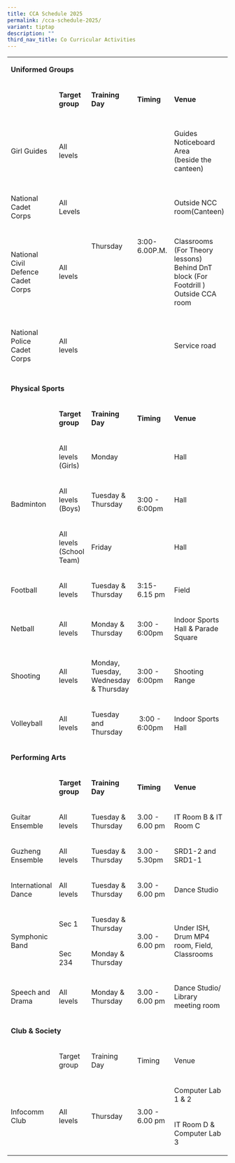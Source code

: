 ```yaml
---
title: CCA Schedule 2025
permalink: /cca-schedule-2025/
variant: tiptap
description: ""
third_nav_title: Co Curricular Activities
---
```

<table style="minWidth: 150px">
<colgroup>
<col>
<col>
<col>
<col>
<col>
<col>
</colgroup>
<tbody>
<tr>
<td rowspan="1" colspan="6">
<p><strong>Uniformed Groups</strong>
</p>
</td>
</tr>
<tr>
<td rowspan="1" colspan="1">
<p><strong>&nbsp;</strong>
</p>
</td>
<td rowspan="1" colspan="1">
<p><strong>Target group</strong>
</p>
</td>
<td rowspan="1" colspan="1">
<p><strong>Training Day</strong>
</p>
</td>
<td rowspan="1" colspan="1">
<p><strong>Timing</strong>
</p>
</td>
<td rowspan="1" colspan="1">
<p><strong>Venue</strong>
</p>
</td>
<td rowspan="1" colspan="1">
<p><strong>Remarks</strong>
</p>
</td>
</tr>
<tr>
<td rowspan="1" colspan="1">
<p>Girl Guides</p>
</td>
<td rowspan="1" colspan="1">
<p>All levels</p>
</td>
<td rowspan="4" colspan="1">
<p>Thursday
<br>
</p>
</td>
<td rowspan="4" colspan="1">
<p>3:00- 6.00P.M.
<br>
</p>
</td>
<td rowspan="1" colspan="1">
<p>Guides Noticeboard Area
<br>(beside the canteen)</p>
</td>
<td rowspan="1" colspan="1">
<p>Girl Guides HQ events/trainings will be conducted on selected Saturdays
only.</p>
</td>
</tr>
<tr>
<td rowspan="1" colspan="1">
<p>National Cadet Corps</p>
</td>
<td rowspan="1" colspan="1">
<p>All Levels</p>
</td>
<td rowspan="1" colspan="1">
<p>Outside NCC room(Canteen)</p>
</td>
<td rowspan="1" colspan="1">
<p>&nbsp;</p>
</td>
</tr>
<tr>
<td rowspan="1" colspan="1">
<p>National Civil Defence Cadet Corps</p>
</td>
<td rowspan="1" colspan="1">
<p>All levels</p>
</td>
<td rowspan="1" colspan="1">
<p>Classrooms (For Theory lessons)
<br>Behind DnT block (For Footdrill )
<br>Outside CCA room</p>
</td>
<td rowspan="1" colspan="1">
<p>NCDCC HQ courses and events are held on selected Saturdays.</p>
</td>
</tr>
<tr>
<td rowspan="1" colspan="1">
<p>National Police Cadet Corps</p>
</td>
<td rowspan="1" colspan="1">
<p>All levels</p>
</td>
<td rowspan="1" colspan="1">
<p>Service road</p>
</td>
<td rowspan="1" colspan="1">
<p>HQ courses and inter-school events might be held on weekends.</p>
</td>
</tr>
<tr>
<td rowspan="1" colspan="6">
<p><strong>Physical Sports</strong>
</p>
</td>
</tr>
<tr>
<td rowspan="1" colspan="1">
<p>&nbsp;</p>
</td>
<td rowspan="1" colspan="1">
<p><strong>Target group</strong>
</p>
</td>
<td rowspan="1" colspan="1">
<p><strong>Training Day</strong>
</p>
</td>
<td rowspan="1" colspan="1">
<p><strong>Timing</strong>
</p>
</td>
<td rowspan="1" colspan="1">
<p><strong>Venue</strong>
</p>
</td>
<td rowspan="1" colspan="1">
<p><strong>Remarks</strong>
</p>
</td>
</tr>
<tr>
<td rowspan="3" colspan="1">
<p>Badminton</p>
</td>
<td rowspan="1" colspan="1">
<p>All levels (Girls)</p>
</td>
<td rowspan="1" colspan="1">
<p>Monday</p>
</td>
<td rowspan="3" colspan="1">
<p>3:00 - 6:00pm</p>
</td>
<td rowspan="1" colspan="1">
<p>Hall</p>
</td>
<td rowspan="1" colspan="1">
<p>&nbsp;</p>
</td>
</tr>
<tr>
<td rowspan="1" colspan="1">
<p>All levels (Boys)</p>
</td>
<td rowspan="1" colspan="1">
<p>Tuesday &amp; Thursday</p>
</td>
<td rowspan="1" colspan="1">
<p>Hall</p>
</td>
<td rowspan="1" colspan="1">
<p>&nbsp;</p>
</td>
</tr>
<tr>
<td rowspan="1" colspan="1">
<p>All levels (School Team)</p>
</td>
<td rowspan="1" colspan="1">
<p>Friday</p>
</td>
<td rowspan="1" colspan="1">
<p>Hall</p>
</td>
<td rowspan="1" colspan="1">
<p>&nbsp;</p>
</td>
</tr>
<tr>
<td rowspan="1" colspan="1">
<p>Football</p>
</td>
<td rowspan="1" colspan="1">
<p>All levels</p>
</td>
<td rowspan="1" colspan="1">
<p>Tuesday &amp; Thursday</p>
</td>
<td rowspan="1" colspan="1">
<p>3:15- 6.15 pm
<br>
</p>
</td>
<td rowspan="1" colspan="1">
<p>Field</p>
</td>
<td rowspan="1" colspan="1">
<p>&nbsp;</p>
</td>
</tr>
<tr>
<td rowspan="1" colspan="1">
<p>Netball</p>
</td>
<td rowspan="1" colspan="1">
<p>All levels</p>
</td>
<td rowspan="1" colspan="1">
<p>Monday &amp; Thursday</p>
</td>
<td rowspan="1" colspan="1">
<p>3:00 - 6:00pm</p>
</td>
<td rowspan="1" colspan="1">
<p>Indoor Sports Hall &amp; Parade Square</p>
</td>
<td rowspan="1" colspan="1">
<p>&nbsp;</p>
</td>
</tr>
<tr>
<td rowspan="1" colspan="1">
<p>Shooting</p>
</td>
<td rowspan="1" colspan="1">
<p>All levels</p>
</td>
<td rowspan="1" colspan="1">
<p>Monday, Tuesday, Wednesday &amp; Thursday</p>
</td>
<td rowspan="1" colspan="1">
<p>3:00 - 6:00pm</p>
</td>
<td rowspan="1" colspan="1">
<p>Shooting Range</p>
</td>
<td rowspan="1" colspan="1">
<p>Shooters to schedule 2 training
<br>days a week.</p>
</td>
</tr>
<tr>
<td rowspan="1" colspan="1">
<p>Volleyball</p>
</td>
<td rowspan="1" colspan="1">
<p>All levels</p>
</td>
<td rowspan="1" colspan="1">
<p>Tuesday and Thursday</p>
</td>
<td rowspan="1" colspan="1">
<p>&nbsp;3:00 - 6:00pm</p>
</td>
<td rowspan="1" colspan="1">
<p>Indoor Sports Hall</p>
</td>
<td rowspan="1" colspan="1">
<p>&nbsp;</p>
</td>
</tr>
<tr>
<td rowspan="1" colspan="6">
<p><strong>Performing Arts</strong>
</p>
</td>
</tr>
<tr>
<td rowspan="1" colspan="1">
<p>&nbsp;</p>
</td>
<td rowspan="1" colspan="1">
<p><strong>Target group</strong>
</p>
</td>
<td rowspan="1" colspan="1">
<p><strong>Training Day</strong>
</p>
</td>
<td rowspan="1" colspan="1">
<p><strong>Timing</strong>
</p>
</td>
<td rowspan="1" colspan="1">
<p><strong>Venue</strong>
</p>
</td>
<td rowspan="1" colspan="1">
<p><strong>Remarks</strong>
</p>
</td>
</tr>
<tr>
<td rowspan="1" colspan="1">
<p>Guitar Ensemble</p>
</td>
<td rowspan="1" colspan="1">
<p>All levels</p>
</td>
<td rowspan="1" colspan="1">
<p>Tuesday &amp; Thursday</p>
</td>
<td rowspan="1" colspan="1">
<p>3.00 - 6.00 pm</p>
</td>
<td rowspan="1" colspan="1">
<p>IT Room B &amp; IT Room C</p>
</td>
<td rowspan="1" colspan="1">
<p>&nbsp;</p>
</td>
</tr>
<tr>
<td rowspan="1" colspan="1">
<p>Guzheng Ensemble</p>
</td>
<td rowspan="1" colspan="1">
<p>All levels</p>
</td>
<td rowspan="1" colspan="1">
<p>Tuesday &amp; Thursday
<br>
</p>
</td>
<td rowspan="1" colspan="1">
<p>3.00 - 5.30pm</p>
</td>
<td rowspan="1" colspan="1">
<p>SRD1-2 and SRD1-1</p>
</td>
<td rowspan="1" colspan="1">
<p>&nbsp;</p>
</td>
</tr>
<tr>
<td rowspan="1" colspan="1">
<p>International Dance</p>
</td>
<td rowspan="1" colspan="1">
<p>All levels</p>
</td>
<td rowspan="1" colspan="1">
<p>Tuesday &amp; Thursday</p>
</td>
<td rowspan="1" colspan="1">
<p>3.00 - 6.00 pm</p>
</td>
<td rowspan="1" colspan="1">
<p>Dance Studio</p>
</td>
<td rowspan="1" colspan="1">
<p>&nbsp;</p>
</td>
</tr>
<tr>
<td rowspan="2" colspan="1">
<p>Symphonic Band</p>
</td>
<td rowspan="1" colspan="1">
<p>Sec 1</p>
</td>
<td rowspan="1" colspan="1">
<p>Tuesday &amp; Thursday</p>
</td>
<td rowspan="2" colspan="1">
<p>3.00 - 6.00 pm</p>
</td>
<td rowspan="2" colspan="1">
<p>Under ISH, Drum MP4 room, Field, Classrooms</p>
</td>
<td rowspan="1" colspan="1">
<p>&nbsp;</p>
</td>
</tr>
<tr>
<td rowspan="1" colspan="1">
<p>Sec 234</p>
</td>
<td rowspan="1" colspan="1">
<p>Monday &amp; Thursday</p>
</td>
<td rowspan="1" colspan="1">
<p>&nbsp;</p>
</td>
</tr>
<tr>
<td rowspan="1" colspan="1">
<p>Speech and Drama</p>
</td>
<td rowspan="1" colspan="1">
<p>All levels</p>
</td>
<td rowspan="1" colspan="1">
<p>Monday &amp; Thursday</p>
</td>
<td rowspan="1" colspan="1">
<p>3.00 - 6.00 pm</p>
</td>
<td rowspan="1" colspan="1">
<p>Dance Studio/ Library meeting room</p>
</td>
<td rowspan="1" colspan="1">
<p>&nbsp;</p>
</td>
</tr>
<tr>
<td rowspan="1" colspan="6">
<p><strong>Club &amp; Society</strong>
</p>
</td>
</tr>
<tr>
<td rowspan="1" colspan="1">
<p>&nbsp;</p>
</td>
<td rowspan="1" colspan="1">
<p>Target group</p>
</td>
<td rowspan="1" colspan="1">
<p>Training Day</p>
</td>
<td rowspan="1" colspan="1">
<p>Timing</p>
</td>
<td rowspan="1" colspan="1">
<p>Venue</p>
</td>
<td rowspan="1" colspan="1">
<p>Remarks</p>
</td>
</tr>
<tr>
<td rowspan="2" colspan="1">
<p>Infocomm Club</p>
</td>
<td rowspan="2" colspan="1">
<p>All levels</p>
</td>
<td rowspan="2" colspan="1">
<p>Thursday</p>
</td>
<td rowspan="2" colspan="1">
<p>3.00 - 6.00 pm</p>
</td>
<td rowspan="1" colspan="1">
<p>Computer Lab 1 &amp; 2</p>
</td>
<td rowspan="1" colspan="1">
<p>Programming</p>
</td>
</tr>
<tr>
<td rowspan="1" colspan="1">
<p>IT Room D &amp; Computer Lab 3</p>
</td>
<td rowspan="1" colspan="1">
<p>Photography</p>
</td>
</tr>
</tbody>
</table>
<p></p>